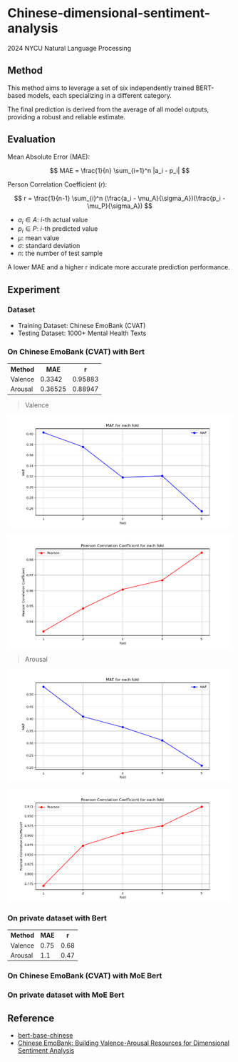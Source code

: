 # Chinese-dimensional-sentiment-analysis
2024 NYCU Natural Language Processing

## Method

This method aims to leverage a set of six independently trained BERT-based models, each specializing in a different category. 

The final prediction is derived from the average of all model outputs, providing a robust and reliable estimate.

## Evaluation

Mean Absolute Error (MAE):

$$
  MAE = \frac{1}{n} \sum_{i=1}^n |a_i - p_i|
$$

Person Correlation Coefficient ($r$):

$$
  r = \frac{1}{n-1} \sum_{i}^n (\frac{a_i - \mu_A}{\sigma_A})(\frac{p_i - \mu_P}{\sigma_A})
$$

- $a_i \in A$: $i$-th actual value
- $p_i \in P$: $i$-th predicted value
- $\mu$: mean value
- $\sigma$: standard deviation
- $n$: the number of test sample

A lower MAE and a higher r indicate more accurate prediction performance.

## Experiment

### Dataset

- Training Dataset: Chinese EmoBank (CVAT)
- Testing Dataset: 1000+ Mental Health Texts

### On Chinese EmoBank (CVAT) with Bert

<center>
  <table>
    <tr>
      <th>
        Method
      </th>
      <th>
        MAE
      </th>
      <th>
        r
      </th>
    </tr>
    <tr>
      <td>
        Valence
      </td>
      <td>
        0.3342
      </td>
      <td>
        0.95883
      </td>
    </tr>
    <tr>
      <td>
        Arousal
      </td>
      <td>
        0.36525
      </td>
      <td>
        0.88947
      </td>
    </tr>
  </table>
</center>

> Valence

![bert_v_mae](./image/bert_v_mae.png)

![bert_v_r](./image/bert_v_r.png)

> Arousal

![bert_a_mae](./image/bert_a_mae.png)

![bert_a_r](./image/bert_a_r.png)

### On private dataset with Bert

<center>
  <table>
    <tr>
      <th>
        Method
      </th>
      <th>
        MAE
      </th>
      <th>
        r
      </th>
    </tr>
    <tr>
      <td>
        Valence
      </td>
      <td>
        0.75
      </td>
      <td>
        0.68
      </td>
    </tr>
    <tr>
      <td>
        Arousal
      </td>
      <td>
        1.1
      </td>
      <td>
        0.47
      </td>
    </tr>
  </table>
</center>

### On Chinese EmoBank (CVAT) with MoE Bert

### On private dataset with MoE Bert

## Reference

- [bert-base-chinese](https://huggingface.co/google-bert/bert-base-chinese)
- [Chinese EmoBank: Building Valence-Arousal Resources for Dimensional Sentiment Analysis](https://dl.acm.org/doi/full/10.1145/3489141)

